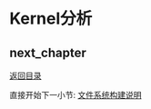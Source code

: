 # Kernel分析

## next_chapter

[返回目录](../README.md)

直接开始下一小节: [文件系统构建说明](./ch02-08.rootfs_overview.md)